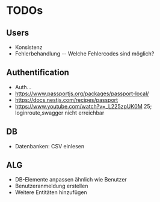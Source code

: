 # TODOs

## Users

- Konsistenz
- Fehlerbehandlung
-- Welche Fehlercodes sind möglich?

## Authentification

- Auth...
- <https://www.passportjs.org/packages/passport-local/>
- <https://docs.nestjs.com/recipes/passport>
- <https://www.youtube.com/watch?v=_L225zpUK0M> 25; loginroute,swagger nicht erreichbar

## DB

- Datenbanken: CSV einlesen

## ALG

- DB-Elemente anpassen ähnlich wie Benutzer
- Benutzeranmeldung erstellen
- Weitere Entitäten hinzufügen
